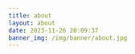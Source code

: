 ```yaml
---
title: about
layout: about
date: 2023-11-26 20:09:37
banner_img: /img/banner/about.jpg
---
```









